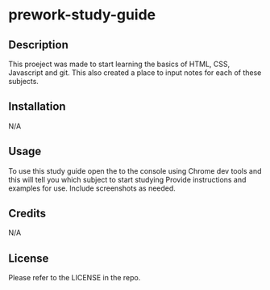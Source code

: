# prework-study-guide
## Description

This proeject was made to start learning the basics of HTML, CSS, Javascript and git. This also created a place to input notes for each of these subjects.

## Installation

N/A

## Usage

To use this study guide open the to the console using Chrome dev tools and this will tell you which subject to start studying
Provide instructions and examples for use. Include screenshots as needed.


## Credits

N/A

## License

Please refer to the LICENSE in the repo.




